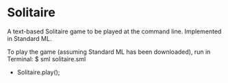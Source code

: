 Solitaire
=========
A text-based Solitaire game to be played at the command line. Implemented in Standard ML.

To play the game (assuming Standard ML has been downloaded), run in Terminal:
$ sml solitaire.sml
- Solitaire.play();